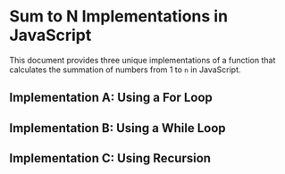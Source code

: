 # Sum to N Implementations in JavaScript

This document provides three unique implementations of a function that calculates the summation of numbers from 1 to `n` in JavaScript.

## Implementation A: Using a For Loop
## Implementation B: Using a While Loop
## Implementation C: Using Recursion